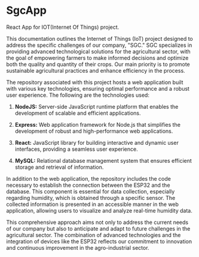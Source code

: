 # SgcApp
React App for IOT(Internet Of Things) project.

This documentation outlines the Internet of Things (IoT) project designed to address the specific challenges of our company, "SGC." SGC specializes in providing advanced technological solutions for the agricultural sector, with the goal of empowering farmers to make informed decisions and optimize both the quality and quantity of their crops. Our main priority is to promote sustainable agricultural practices and enhance efficiency in the process.

The repository associated with this project hosts a web application built with various key technologies, ensuring optimal performance and a robust user experience. The following are the technologies used:

1. **NodeJS:** Server-side JavaScript runtime platform that enables the development of scalable and efficient applications.

2. **Express:** Web application framework for Node.js that simplifies the development of robust and high-performance web applications.

3. **React:** JavaScript library for building interactive and dynamic user interfaces, providing a seamless user experience.

4. **MySQL:** Relational database management system that ensures efficient storage and retrieval of information.

In addition to the web application, the repository includes the code necessary to establish the connection between the ESP32 and the database. This component is essential for data collection, especially regarding humidity, which is obtained through a specific sensor. The collected information is presented in an accessible manner in the web application, allowing users to visualize and analyze real-time humidity data.

This comprehensive approach aims not only to address the current needs of our company but also to anticipate and adapt to future challenges in the agricultural sector. The combination of advanced technologies and the integration of devices like the ESP32 reflects our commitment to innovation and continuous improvement in the agro-industrial sector.
